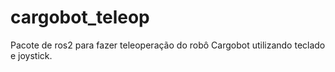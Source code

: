 # cargobot_teleop
Pacote de ros2 para fazer teleoperação do robô Cargobot utilizando teclado e joystick.
